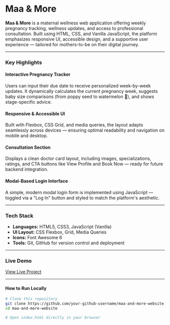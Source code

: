 # Maa & More

**Maa & More** is a maternal wellness web application offering weekly pregnancy tracking, wellness updates, and access to professional consultation. Built using HTML, CSS, and Vanilla JavaScript, the platform emphasizes responsive UI, accessible design, and a supportive user experience — tailored for mothers-to-be on their digital journey.

---

### Key Highlights

#### Interactive Pregnancy Tracker  
Users can input their due date to receive personalized week-by-week updates. It dynamically calculates the current pregnancy week, suggests baby size comparisons (from poppy seed to watermelon 🍉), and shows stage-specific advice.

#### Responsive & Accessible UI  
Built with Flexbox, CSS Grid, and media queries, the layout adapts seamlessly across devices — ensuring optimal readability and navigation on mobile and desktop.

#### Consultation Section  
Displays a clean doctor card layout, including images, specializations, ratings, and CTA buttons like View Profile and Book Now — ready for future backend integration.

#### Modal-Based Login Interface  
A simple, modern modal login form is implemented using JavaScript — toggled via a "Log In" button and styled to match the platform's aesthetic.


---

### Tech Stack

- **Languages:** HTML5, CSS3, JavaScript (Vanilla)
- **UI Layout:** CSS Flexbox, Grid, Media Queries
- **Icons:** Font Awesome 6
- **Tools:** Git, GitHub for version control and deployment

---

### Live Demo  
[View Live Project](https://arshiya-25.github.io/maa_and_more/)

---

#### How to Run Locally

```bash
# Clone this repository
git clone https://github.com/your-github-username/maa-and-more-website.git
cd maa-and-more-website

# Open index.html directly in your browser
